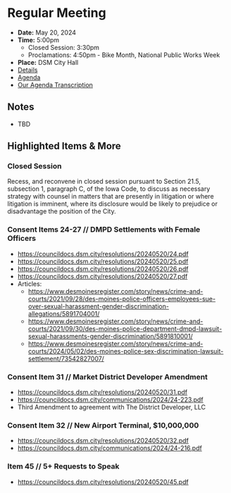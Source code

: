 # Regular Meeting

- **Date:** May 20, 2024
- **Time:** 5:00pm
    - Closed Session: 3:30pm
    - Proclamations: 4:50pm - Bike Month, National Public Works Week
- **Place:** DSM City Hall
- [Details](https://www.dsm.city/citycouncil_detail_T60_R2858.php)
- [Agenda](https://councildocs.dsm.city/agendas/ag20240520.pdf)
- [Our Agenda Transcription](#/view/agenda~2024~transcription~05-20_RM)

## Notes

- TBD

## Highlighted Items & More

### Closed Session

Recess, and reconvene in closed session pursuant to Section 21.5, subsection 1,
paragraph C, of the Iowa Code, to discuss as necessary strategy with counsel in
matters that are presently in litigation or where litigation is imminent, where its
disclosure would be likely to prejudice or disadvantage the position of the City.

### Consent Items 24-27 // DMPD Settlements with Female Officers

- https://councildocs.dsm.city/resolutions/20240520/24.pdf
- https://councildocs.dsm.city/resolutions/20240520/25.pdf
- https://councildocs.dsm.city/resolutions/20240520/26.pdf
- https://councildocs.dsm.city/resolutions/20240520/27.pdf
- Articles:
    - https://www.desmoinesregister.com/story/news/crime-and-courts/2021/09/28/des-moines-police-officers-employees-sue-over-sexual-harassment-gender-discrimination-allegations/5891704001/
    - https://www.desmoinesregister.com/story/news/crime-and-courts/2021/09/30/des-moines-police-department-dmpd-lawsuit-sexual-harassments-gender-discrimination/5891810001/
    - https://www.desmoinesregister.com/story/news/crime-and-courts/2024/05/02/des-moines-police-sex-discrimination-lawsuit-settlement/73542827007/
    
### Consent Item  31 // Market District Developer Amendment

- https://councildocs.dsm.city/resolutions/20240520/31.pdf
- https://councildocs.dsm.city/communications/2024/24-223.pdf
- Third Amendment to agreement with The District Developer, LLC

### Consent Item 32 // New Airport Terminal, $10,000,000

- https://councildocs.dsm.city/resolutions/20240520/32.pdf
- https://councildocs.dsm.city/communications/2024/24-216.pdf

### Item 45 // 5+ Requests to Speak

- https://councildocs.dsm.city/resolutions/20240520/45.pdf
